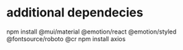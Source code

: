 # additional dependecies

npm install @mui/material @emotion/react @emotion/styled @fontsource/roboto @cr
npm install axios
